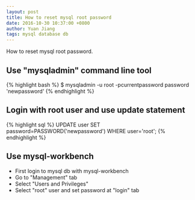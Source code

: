 ```yaml
---
layout: post
title: How to reset mysql root password
date: 2016-10-30 10:37:00 +0800
author: Yuan Jiang
tags: mysql database db
---
```


How to reset mysql root password.

## Use "mysqladmin" command line tool
{% highlight bash %}
$ mysqladmin -u root -pcurrentpassword password 'newpassword'
{% endhighlight %}

## Login with root user and use update statement
{% highlight sql %}
UPDATE user SET password=PASSWORD('newpassword') WHERE user='root';
{% endhighlight %}

## Use mysql-workbench 
- First login to mysql db with mysql-workbench
- Go to "Management" tab
- Select "Users and Privileges"
- Select "root" user and set password at "login" tab
